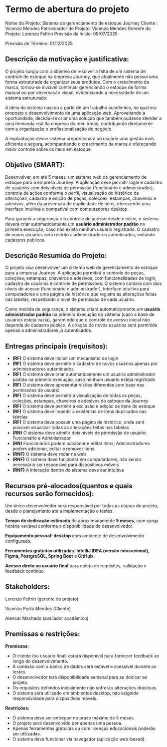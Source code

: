 # Termo de abertura do projeto

Nome do Projeto: Sistema de gerenciamento de estoque Journey
Cliente : Vicenzo Mendes
Patrocinador do Projeto: Vicenzo Mendes
Gerente do Projeto: Lorenzo Feltrin
Previsão de Início: 09/07/2025

Previsão de Término: 01/12/2025

## Descrição da motivação e justificativa:

O projeto surgiu com o objetivo de resolver a falta de um sistema de controle de estoque na empresa Journey, que atualmente não possui uma forma estruturada de organizar seus produtos. Com o crescimento da marca, tornou-se inviável continuar gerenciando o estoque de forma manual ou por observação visual, evidenciando a necessidade de um sistema estruturado.

A ideia do sistema nasceu a partir de um trabalho acadêmico, no qual era proposto o desenvolvimento de uma aplicação web. Aproveitando a oportunidade, decidiu-se criar uma solução que também pudesse atender a uma demanda real da empresa do meu irmão, contribuindo diretamente com a organização e profissionalização do negócio.

A implantação desse sistema proporcionará ao usuário uma gestão mais eficiente e segura, acompanhando o crescimento da marca e oferecendo maior controle sobre os itens em estoque.

## Objetivo (SMART):

Desenvolver, em até 5 meses, um sistema web de gerenciamento de estoque para a empresa Journey. A aplicação deve permitir login e cadastro de usuários com dois níveis de permissão (funcionário e administrador), controle de ações conforme o perfil, visualização do histórico de alterações, cadastro e edição de peças, coleções, estampas, chaveiros e adesivos, além da prevenção de duplicidade de itens, oferecendo uma interface intuitiva e compatível com computadores desktop.

Para garantir a segurança e o controle de acesso desde o início, o sistema deverá criar automaticamente um **usuário administrador padrão** na primeira execução, caso não exista nenhum usuário registrado. O cadastro de novos usuários será restrito a administradores autenticados, evitando cadastros públicos.

## Descrição Resumida do Projeto:

O projeto visa desenvolver um sistema web de gerenciamento de estoque para a empresa Journey. A aplicação permitirá o controle de peças, coleções, estampas, chaveiros e adesivos, com funcionalidades de login, cadastro de usuários e controle de permissões. O sistema contará com dois níveis de acesso (funcionário e administrador), interface intuitiva para computadores e uma página de histórico que registra as alterações feitas nas tabelas, respeitando o nível de permissão de cada usuário.

Como medida de segurança, o sistema criará automaticamente um **usuário administrador padrão** na primeira execução do sistema (caso a base de usuários esteja vazia), garantindo que o controle de acesso inicial não dependa de cadastro público. A criação de novos usuários será permitida apenas a administradores já autenticados.

## Entregas principais (requisitos):

- **(RF)** O sistema deve incluir um mecanismo de login
- **(RF)** O sistema deve permitir o cadastro de novos usuários apenas por administradores autenticados
- **(RF)** O sistema deve criar automaticamente um usuário administrador padrão na primeira execução, caso nenhum usuário esteja registrado
- **(RF)** O sistema deve apresentar visões diferentes com base nas permissões do usuário
- **(RF)** O sistema deve permitir a visualização de todas as peças, coleções, estampas, chaveiros e adesivos do estoque da Journey
- **(RF)** O sistema deve permitir a exclusão e edição de itens do estoque
- **(RF)** O sistema deve impedir a existência de itens duplicados nas tabelas
- **(RF)** O sistema deve possuir uma página de histórico, onde será possível visualizar todas as alterações feitas nas tabelas
- **(RN)** O sistema deve admitir dois níveis de permissão de usuário: Funcionário e Administrador
- **(RN)** Funcionários podem adicionar e editar itens; Administradores podem adicionar, editar e remover itens
- **(RNF)** O sistema deve rodar na web
- **(RNF)** O sistema deve funcionar em computadores, não sendo necessário ser responsivo para dispositivos móveis
- **(RNF)** A interação dentro do sistema deve ser intuitiva

## Recursos pré-alocados(quantos e quais recursos serão fornecidos):

Um único desenvolvedor será responsável por todas as etapas do projeto, desde o planejamento até a implementação e testes.

**Tempo de dedicação estimado** de aproximadamente **5 meses**, com carga horária variável conforme a disponibilidade do desenvolvedor.

**Equipamento pessoal**: **desktop** com ambiente de desenvolvimento configurado.

**Ferramentas gratuitas utilizadas**: **IntelliJ IDEA (versão educacional), Figma, PostgreSQL, Spring Boot** e **GitHub**.

**Acesso direto ao usuário final** para coleta de requisitos, validação e feedback contínuo.

## Stakeholders:

Lorenzo Feltrin (gerente do projeto)

Vicenzo Porto Mendes (Cliente)

Alencar Machado (avaliador acadêmico)

## Premissas e restrições:

**Premissas:**
- O cliente (ou usuário final) estará disponível para fornecer feedback ao longo do desenvolvimento.
- A conexão com o banco de dados será estável e acessível durante os testes.
- O desenvolvedor terá disponibilidade semanal para se dedicar ao projeto.
- Os requisitos definidos inicialmente não sofrerão alterações drásticas.
- O sistema será utilizado em ambientes desktop, não exigindo responsividade para dispositivos móveis.

**Restrições:**
- O sistema deve ser entregue no prazo máximo de 5 meses.
- O projeto será desenvolvido por apenas uma pessoa.
- Apenas ferramentas gratuitas ou com licenças educacionais poderão ser utilizadas.
- O sistema deve funcionar via navegador (aplicação web-based).

